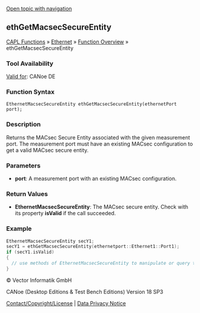 [Open topic with navigation](../../../../../CANoeDEFamily.htm#Topics/CAPLFunctions/IP/Functions/CAPLfunctionEthGetMacsecSecureEntity.md)

## ethGetMacsecSecureEntity

[CAPL Functions](../../CAPLfunctions.md) » [Ethernet](../CAPLEthernetStartPage.md) » [Function Overview](../CAPLfunctionsIPOverview.md) » ethGetMacsecSecureEntity

### Tool Availability

[Valid for](../../../Shared/FeatureAvailability.md): CANoe DE

### Function Syntax

```
EthernetMacsecSecureEntity ethGetMacsecSecureEntity(ethernetPort port);
```

### Description

Returns the MACsec Secure Entity associated with the given measurement port. The measurement port must have an existing MACsec configuration to get a valid MACsec secure entity.

### Parameters

- **port**: A measurement port with an existing MACsec configuration.

### Return Values

- **EthernetMacsecSecureEntity**: The MACsec secure entity. Check with its property **isValid** if the call succeeded.

### Example

```c
EthernetMacsecSecureEntity secY1;
secY1 = ethGetMacsecSecureEntity(ethernetport::Ethernet1::Port1);
if (secY1.isValid)
{
  // use methods of EthernetMacsecSecureEntity to manipulate or query the secure entity
}
```

© Vector Informatik GmbH

CANoe (Desktop Editions & Test Bench Editions) Version 18 SP3

[Contact/Copyright/License](../../../Shared/ContactCopyrightLicense.md) | [Data Privacy Notice](https://www.vector.com/int/en/company/get-info/privacy-policy/)